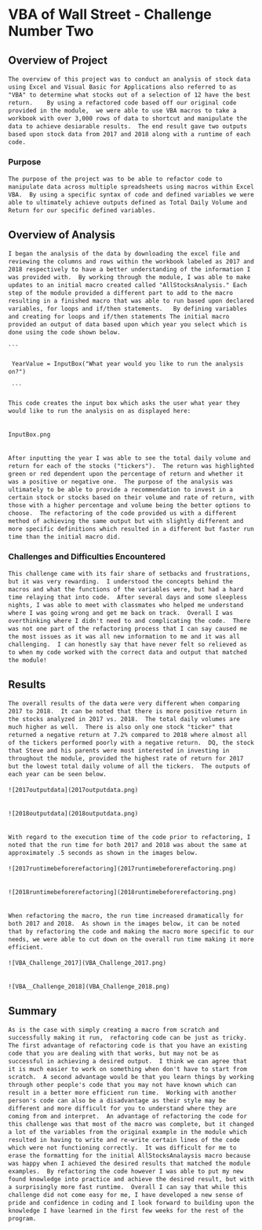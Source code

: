 # VBA of Wall Street - Challenge Number Two 

## Overview of Project
    The overview of this project was to conduct an analysis of stock data using Excel and Visual Basic for Applications also referred to as "VBA" to determine what stocks out of a selection of 12 have the best return.    By using a refactored code based off our original code provided in the module,  we were able to use VBA macros to take a workbook with over 3,000 rows of data to shortcut and manipulate the data to achieve desiarable results.  The end result gave two outputs based upon stock data from 2017 and 2018 along with a runtime of each code.   

### Purpose
    The purpose of the project was to be able to refactor code to manipulate data across multiple spreadsheets using macros within Excel VBA.  By using a specific syntax of code and defined variables we were able to ultimately achieve outputs defined as Total Daily Volume and Return for our specific defined variables.  

## Overview of Analysis
    I began the analysis of the data by downloading the excel file and reviewing the columns and rows within the workbook labeled as 2017 and 2018 respectively to have a better understanding of the information I was provided with.  By working through the module, I was able to make updates to an initial macro created called "AllStocksAnalysis." Each step of the module provided a different part to add to the macro resulting in a finished macro that was able to run based upon declared variables, for loops and if/then statements.   By defining variables and creating for loops and if/then statements The initial macro provided an output of data based upon which year you select which is done using the code shown below.  

    ```

     YearValue = InputBox("What year would you like to run the analysis on?")

     ```

    This code creates the input box which asks the user what year they would like to run the analysis on as displayed here:


    InputBox.png
    

    After inputting the year I was able to see the total daily volume and return for each of the stocks ("tickers").  The return was highlighted green or red dependent upon the percentage of return and whether it was a positive or negative one.  The purpose of the analysis was ultimately to be able to provide a recommendation to invest in a certain stock or stocks based on their volume and rate of return, with those with a higher percentage and volume being the better options to choose.  The refactoring of the code provided us with a different method of achieving the same output but with slightly different and more specific definitions which resulted in a different but faster run time than the initial macro did.  

### Challenges and Difficulties Encountered
    This challenge came with its fair share of setbacks and frustrations, but it was very rewarding.  I understood the concepts behind the macros and what the functions of the variables were, but had a hard time relaying that into code.  After several days and some sleepless nights, I was able to meet with classmates who helped me understand where I was going wrong and get me back on track.  Overall I was overthinking where I didn't need to and complicating the code.  There was not one part of the refactoring process that I can say caused me the most issues as it was all new information to me and it was all challenging.  I can honestly say that have never felt so relieved as to when my code worked with the correct data and output that matched the module! 

## Results
    The overall results of the data were very different when comparing 2017 to 2018.  It can be noted that there is more positive return in the stocks analyzed in 2017 vs. 2018.  The total daily volumes are much higher as well.  There is also only one stock "ticker" that returned a negative return at 7.2% compared to 2018 where almost all of the tickers performed poorly with a negative return.  DQ, the stock that Steve and his parents were most interested in investing in throughout the module, provided the highest rate of return for 2017 but the lowest total daily volume of all the tickers.  The outputs of each year can be seen below.

    ![2017outputdata](2017outputdata.png) 
    

    ![2018outputdata](2018outputdata.png) 
    

    With regard to the execution time of the code prior to refactoring, I noted that the run time for both 2017 and 2018 was about the same at approximately .5 seconds as shown in the images below.

    ![2017runtimebeforerefactoring](2017runtimebeforerefactoring.png) 
    

    ![2018runtimebeforerefactoring](2018runtimebeforerefactoring.png) 
    

    When refactoring the macro, the run time increased dramatically for both 2017 and 2018.  As shown in the images below, it can be noted that by refactoring the code and making the macro more specific to our needs, we were able to cut down on the overall run time making it more efficient. 

    ![VBA_Challenge_2017](VBA_Challenge_2017.png) 
    

    ![VBA__Challenge_2018](VBA_Challenge_2018.png) 
    

## Summary
    As is the case with simply creating a macro from scratch and successfully making it run,  refactoring code can be just as tricky.  The first advantage of refactoring code is that you have an existing code that you are dealing with that works, but may not be as successful in achieving a desired output.  I think we can agree that it is much easier to work on something when don't have to start from scratch.  A second advantage would be that you learn things by working through other people's code that you may not have known which can result in a better more efficient run time.  Working with another person's code can also be a disadvantage as their style may be different and more difficult for you to understand where they are coming from and interpret.  An advantage of refactoring the code for this challenge was that most of the macro was complete, but it changed a lot of the variables from the original example in the module which resulted in having to write and re-write certain lines of the code which were not functioning correctly.  It was difficult for me to erase the formatting for the initial AllStocksAnalaysis macro because was happy when I achieved the desired results that matched the module examples.  By refactoring the code however I was able to put my new found knowledge into practice and achieve the desired result, but with a surprisingly more fast runtime.  Overall I can say that while this challenge did not come easy for me, I have developed a new sense of pride and confidence in coding and I look forward to building upon the knowledge I have learned in the first few weeks for the rest of the program.  
